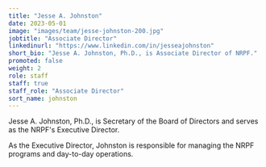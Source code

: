 ```yaml
---
title: "Jesse A. Johnston"
date: 2023-05-01
image: "images/team/jesse-johnston-200.jpg"
jobtitle: "Associate Director"
linkedinurl: "https://www.linkedin.com/in/jesseajohnston"
short_bio: "Jesse A. Johnston, Ph.D., is Associate Director of NRPF."
promoted: false
weight: 2
role: staff
staff: true
staff_role: "Associate Director"
sort_name: johnston
---
```


Jesse A. Johnston, Ph.D., is Secretary of the Board of Directors and serves as the NRPF's Executive Director. 

As the Executive Director, Johnston is responsible for managing the NRPF programs and day-to-day operations. 